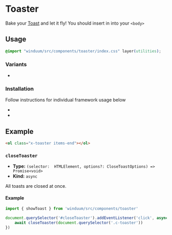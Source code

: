 # Toaster
Bake your [Toast](/docs/components/toast) and let it fly! You should insert in into your `<body>`

<ViewSourceGh href="https://github.com/winduum/winduum/blob/main/src/components/toaster" />

## Usage

```css
@import "winduum/src/components/toaster/index.css" layer(utilities);
```

### Variants
* <LinkGh name="default" url="https://github.com/winduum/winduum/blob/main/src/components/toaster/default.css" />

### Installation
Follow instructions for individual framework usage below

* <LinkGh name="winduum" url="https://github.com/winduum/winduum/blob/main/src/components/toaster" />
* <LinkGh name="winduum-stimulus" url="https://github.com/winduum/winduum-stimulus/blob/main/components/toaster" />

## Example

```html
<ol class="x-toaster items-end"></ol>
```

### `closeToaster`

* **Type:** `(selector:  HTMLElement, options?: CloseToastOptions) => Promise<void>`
* **Kind:** `async`

All toasts are closed at once.

#### Example

```js
import { showToast } from 'winduum/src/components/toaster'

document.querySelector('#closeToaster').addEventListener('click', async () => {
    await closeToaster(document.querySelector('.c-toaster'))
})
```
